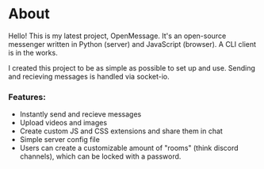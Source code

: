 # About

Hello! This is my latest project, OpenMessage. It's an open-source messenger written in Python (server) and JavaScript (browser). A CLI client is in the works.

I created this project to be as simple as possible to set up and use. Sending and recieving messages is handled via socket-io.

### Features:
* Instantly send and recieve messages
* Upload videos and images
* Create custom JS and CSS extensions and share them in chat
* Simple server config file
* Users can create a customizable amount of "rooms" (think discord channels), which can be locked with a password.
